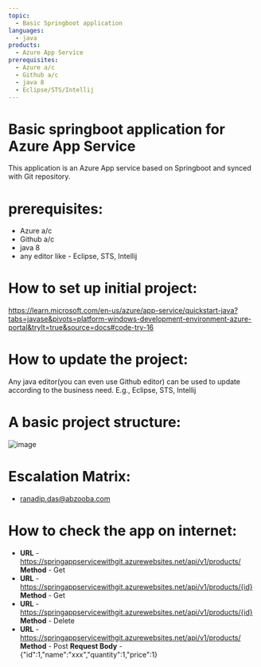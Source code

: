 ```yaml
---
topic: 
  - Basic Springboot application
languages:
  - java
products:
  - Azure App Service
prerequisites:
  - Azure a/c
  - Github a/c
  - java 8
  - Eclipse/STS/Intellij
---
```


# Basic springboot application for Azure App Service
This application is an Azure App service based on Springboot and synced with Git repository.

# prerequisites:
  - Azure a/c
  - Github a/c
  - java 8
  - any editor like - Eclipse, STS, Intellij

# How to set up initial project:
https://learn.microsoft.com/en-us/azure/app-service/quickstart-java?tabs=javase&pivots=platform-windows-development-environment-azure-portal&tryIt=true&source=docs#code-try-16

# How to update the project:
Any java editor(you can even use Github editor) can be used to update according to the business need. E.g., Eclipse, STS, Intellij

# A basic project structure:
  ![image](https://user-images.githubusercontent.com/20474367/233970093-46c7a52a-907e-4697-aa54-0e38de0f8524.png)

# Escalation Matrix:
  - ranadip.das@abzooba.com

# How to check the app on internet:
  - **URL** - https://springappservicewithgit.azurewebsites.net/api/v1/products/ **Method** - Get
  - **URL** - https://springappservicewithgit.azurewebsites.net/api/v1/products/{id} **Method** - Get
  - **URL** - https://springappservicewithgit.azurewebsites.net/api/v1/products/{id} **Method** - Delete
  - **URL** - https://springappservicewithgit.azurewebsites.net/api/v1/products/ **Method** - Post **Request Body** - {"id":1,"name":"xxx","quantity":1,"price":1}
